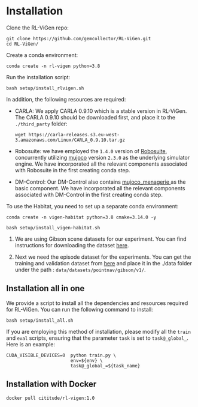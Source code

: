# Installation

Clone the RL-ViGen repo:
```
git clone https://github.com/gemcollector/RL-ViGen.git
cd RL-ViGen/
```

Create a conda environment:
```
conda create -n rl-vigen python=3.8
```
Run the installation script:
```
bash setup/install_rlvigen.sh
```

In addition, the following resources are required:
- CARLA: We apply CARLA 0.9.10 which is a stable version in RL-ViGen. The CARLA 0.9.10 should be downloaded first, and place it to the `./third_party` folder:
    ```
    wget https://carla-releases.s3.eu-west-3.amazonaws.com/Linux/CARLA_0.9.10.tar.gz
    ```
- Robosuite: we have employed the `1.4.0` version of [Robosuite](https://github.com/ARISE-Initiative/robosuite/), concurrently utilizing [mujoco](https://github.com/deepmind/mujoco) version `2.3.0` as the underlying simulator engine. We have incorporated all the relevant components associated with Robosuite in the first creating conda step.

 - DM-Control:  Our DM-Control also contains [mujoco_menagerie
](https://github.com/deepmind/mujoco_menagerie) as the basic component. We have incorporated all the relevant components associated with DM-Control in the first creating conda step.

To use the Habitat, you need to set up a separate conda environment:
```
conda create -n vigen-habitat python=3.8 cmake=3.14.0 -y 
```
```
bash setup/install_vigen-habitat.sh
```


1. We are using Gibson scene datasets for our experiment. You can find instructions for downloading the dataset [here](https://github.com/facebookresearch/habitat-sim/blob/main/DATASETS.md#gibson-and-3dscenegraph-datasets).

2. Next we need the episode dataset for the experiments. You can get the training and validation dataset from [here](https://dl.fbaipublicfiles.com/habitat/data/datasets/pointnav/gibson/v1/pointnav_gibson_v1.zip) and place it in the ./data folder under the path : `data/datasets/pointnav/gibson/v1/`.


## Installation all in one

We provide a script to install all the dependencies and resources required for RL-ViGen. You can run the following command to install:

```
bash setup/install_all.sh
```
If you are employing this method of installation, please modify all the  `train` and `eval` scripts, ensuring that the parameter `task` is set to `task@_global_`. Here is an example:

```
CUDA_VISIBLE_DEVICES=0  python train.py \
						env=${env} \
						task@_global_=${task_name}
```


## Installation with Docker
```
docker pull cititude/rl-vigen:1.0
```